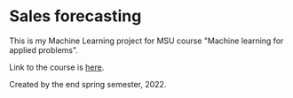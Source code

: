 # Sales forecasting
This is my Machine Learning project for MSU course "Machine learning for applied problems".

Link to the course is [here](https://github.com/MSUcourses/Data-Analysis-with-Python/tree/main/Machine%20Learning).



Created by the end spring semester, 2022.

